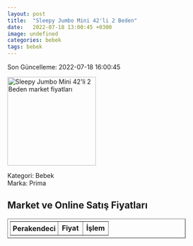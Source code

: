 ```yaml
---
layout: post
title:  "Sleepy Jumbo Mini 42'li 2 Beden"
date:   2022-07-18 13:00:45 +0300
image: undefined
categories: bebek
tags: bebek
---
```


Son Güncelleme: 2022-07-18 16:00:45

<img src="undefined" width="200" alt="Sleepy Jumbo Mini 42'li 2 Beden market fiyatları" />

Kategori: Bebek
<br />
Marka: Prima

<h2>Market ve Online Satış Fiyatları</h2>

<table border="1" style="padding: 5px;width:80%;">
  <tr>
    <td style="padding: 5px;"><strong>Perakendeci</strong></td>
    <td><strong>Fiyat</strong></td>
    <td><strong>İşlem</strong></td>
  </tr>
  
</table>
